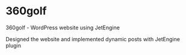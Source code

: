 # 360golf
360golf - WordPress website using JetEngine


Designed the website and implemented dynamic posts with JetEngine plugin

